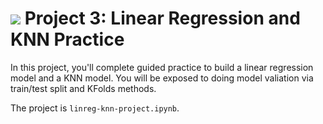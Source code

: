 # ![](https://ga-dash.s3.amazonaws.com/production/assets/logo-9f88ae6c9c3871690e33280fcf557f33.png) Project 3: Linear Regression and KNN Practice

In this project, you'll complete guided practice to build a linear regression model and a KNN model. You will be exposed to doing model valiation via train/test split and KFolds methods.

The project is `linreg-knn-project.ipynb`.

